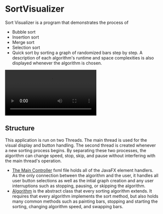 # SortVisualizer
Sort Visualizer is a program that demonstrates the process of
- Bubble sort
- Insertion sort
- Merge sort
- Selection sort
- Quick sort 
by sorting a graph of randomized bars step by step. A description of each algorithm's runtime and space complexities is also displayed whenever the algorithm is chosen. 

![Demo](ezgif.com-video-cutter.mp4)
## Structure
This application is run on two Threads. The main thread is used for the visual display and button handling. The second thread is created whenever a new sorting process begins. By separating these two processes, the algorithm can change speed, stop, skip, and pause without interfering with the main thread's operation.
- [The Main Controller](SortVisualizer/src/application/MainController.java) fxml file holds all of the JavaFX element handlers. As the only connection between the algorithm and the user, it handles all user button selections as well as the intial graph creation and any user interruptions such as stopping, pausing, or skipping the algorithm.
- [Algorithm](SortVisualizer/src/application/SortingAlgs/Algorithm.java) is the abstract class that every sorting algorithm extends. It requires that every algorithm implements the sort method, but also holds many common methods such as painting bars, stopping and starting the sorting, changing algorithm speed, and swapping bars. 
